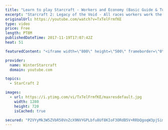 ```yaml
---
title: "Learn to play Starcraft - Workers and Economy (Basic Guide & Tutorial)"
excerpt: "Starcraft 2: Legacy of the Void - All races workers work the same (mule notwithstanding!)  Wiki on mining: http://wiki.teamliquid.net/starcraft2/Mining_Minerals"
originalUrl: https://youtube.com/watch?v=TxTelFrmfKE
type: video
price: Free
length: PT8M
publishedDateTime: 2017-11-19T17:07:42Z
heat: 51

featuredContent: "<iframe width=\"800\" height=\"500\" frameborder=\"0\" src=\"https://www.youtube.com/embed/TxTelFrmfKE\" allow=\"accelerometer; autoplay; encrypted-media; gyroscope; picture-in-picture\" allowfullscreen></iframe>"

provider:
  name: WinterStarcraft
  domain: youtube.com

topics:
  - StarCraft 2

images:
  - url: https://i.ytimg.com/vi/TxTelFrmfKE/maxresdefault.jpg
    width: 1280
    height: 720
    isCached: true

secured: "P2VYyMk3W5ZVbR50VnZcX9NVYGPLbfu8Uf8KIoF3ORdB5V+RRbQgoqW3pjSimXvOgrYqF6iCAWgN2DEIvfwpfIz7fuKQvYynW9D2u1vY7y13p6B9pfIyx98WKXdvlj/TDsPnGzjVRAakAw+Zg3JTY0nI0LHq4eJ8KMndmivPWalkcO9ZEtiGQ4aInUfaF47fPUGbe+vaFcPwodnlQJXk/jeBMVpoT87XM3EYw1u7dsq5jEFsIE/phxed4lz9v/xhX9JRQXiyzWUKbaoQVO8FFlm14A/qpafPsvFQmKpbq+xMWqJSyVYMBGNZk8WjAmojnbw7VA3EXjiUuHZoj2N97LyLNmo03VAHycvWccI7PJNd4m1vE/r1Gy9DuQw8xDIp6EsfAdagcNBgf/xHiBE7JmNbNRgayp1OXrDGm5ld9fc=;1htsnMPUtd0rRbYzJK2NVQ=="
---
```


